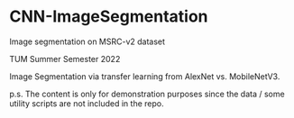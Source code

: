 # CNN-ImageSegmentation
Image segmentation on MSRC-v2 dataset

TUM Summer Semester 2022

Image Segmentation via transfer learning from AlexNet vs. MobileNetV3.

p.s. The content is only for demonstration purposes since the data / some utility scripts are not included in the repo.
